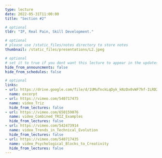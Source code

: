 ```yaml
---
type: lecture
date: 2022-05-31T11:00:00
title: "Section #2"

# optional
tldr: "IP, Real Pain, Skill Development."

# optional
# please use /static_files/notes directory to store notes
thumbnail: /static_files/presentations/L2.jpeg

# optional
# set it to true if you dont want this lecture to appear in the updates section
hide_from_announcments: false
hide_from_schedules: false

# optional
links:
- url: https://drive.google.com/file/d/1UMuTnckLqDyk_kNzDx0vWF7hf-ILRD2h/view?usp=sharing
  name: excerpt
- url: https://vimeo.com/540717475
  name: video_Triz
  hide_from_lectures: false
- url: https://vimeo.com/650159076
  name: video_Combined_TRIZ_Examples
  hide_from_lectures: false
- url: https://vimeo.com/542473914
  name: video_Trends_in_Technical_Evolution
  hide_from_lectures: false
- url: https://vimeo.com/540717435
  name: video_Psychological_Blocks_to_Creativity
  hide_from_lectures: false
---
```


